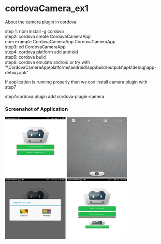 # cordovaCamera_ex1
About the  camera plugin in cordova

step 1: npm install -g cordova</br>
step2: cordova create CordovaCameraApp com.example.CordovaCameraApp CordovaCameraApp</br>
step3: cd CordovaCameraApp</br>
step4: cordova platform add android</br>
step5: cordova build</br>
step6: cordova emulate android or try with "\CordovaCameraApp\platforms\android\app\build\outputs\apk\debug\app-debug.apk"</br>

If application is running properly then we can install camera plugin with step7</br>

step7:cordova plugin add cordova-plugin-camera</br>

<h3>Screenshot of Application</h3>
<img width="200" height="200" src="screenshot/image1.jpeg"></img>
<img width="200" height="200" src="screenshot/camera.jpeg"></img>
<img width="200" height="200" src="screenshot/image2.jpeg"></img>
<img width="200" height="200" src="screenshot/image3.jpeg"></img>
